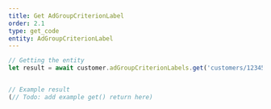 ```yaml
---
title: Get AdGroupCriterionLabel
order: 2.1
type: get_code
entity: AdGroupCriterionLabel
---
```


```javascript
// Getting the entity
let result = await customer.adGroupCriterionLabels.get('customers/1234567890/adGroupCriterionLabels/123123123')
```

```javascript

// Example result
(// Todo: add example get() return here)

```
